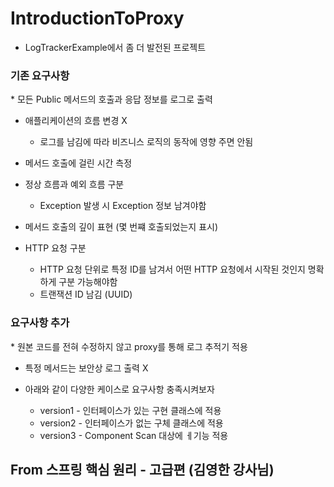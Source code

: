 # IntroductionToProxy
- LogTrackerExample에서 좀 더 발전된 프로젝트

<h3>기존 요구사항</h3>
* 모든 Public 메서드의 호출과 응답 정보를 로그로 출력

* 애플리케이션의 흐름 변경 X
  * 로그를 남김에 따라 비즈니스 로직의 동작에 영향 주면 안됨
  
* 메서드 호출에 걸린 시간 측정

* 정상 흐름과 예외 흐름 구분
  * Exception 발생 시 Exception 정보 남겨야함
  
* 메서드 호출의 깊이 표현 (몇 번쨰 호출되었는지 표시)

* HTTP 요청 구분
  * HTTP 요청 단위로 특정 ID를 남겨서 어떤 HTTP 요청에서 시작된 것인지 명확하게 구분 가능해야함
  * 트랜잭션 ID 남김 (UUID)
  
<h3>요구사항 추가</h3>
* 원본 코드를 전혀 수정하지 않고 proxy를 통해 로그 추적기 적용

* 특정 메서드는 보안상 로그 출력 X

* 아래와 같이 다양한 케이스로 요구사항 충족시켜보자
  * version1 - 인터페이스가 있는 구현 클래스에 적용
  * version2 - 인터페이스가 없는 구체 클래스에 적용
  * version3 - Component Scan 대상에 ㅔ기능 적용
  
From 스프링 핵심 원리 - 고급편 (김영한 강사님)
---
